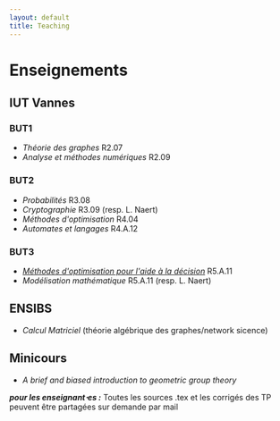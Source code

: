 ```yaml
---
layout: default
title: Teaching
---
```




# Enseignements


## IUT Vannes

### BUT1

- _Théorie des graphes_ R2.07
- _Analyse et méthodes numériques_ R2.09

### BUT2


- _Probabilités_ R3.08
- _Cryptographie_ R3.09 (resp. L. Naert)
- _Méthodes d'optimisation_ R4.04
- _Automates et langages_ R4.A.12


### BUT3


- _[Méthodes d'optimisation pour l'aide à la décision](R5-A-11-Optimisation/descriptif.md)_ R5.A.11
- _Modélisation mathématique_ R5.A.11 (resp. L. Naert)



## ENSIBS

- _Calcul Matriciel_ (théorie algébrique des graphes/network sicence)

## Minicours

- _A brief and biased introduction to geometric group theory_



**_pour les enseignant⋅es :_**
Toutes les sources .tex et les corrigés des TP peuvent être partagées sur demande par mail
